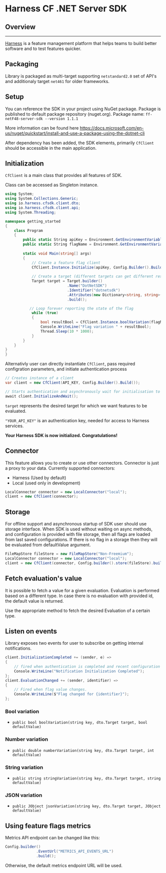 Harness CF .NET Server SDK
========================

## Overview

-------------------------
[Harness](https://www.harness.io/) is a feature management platform that helps teams to build better software and to
test features quicker.

## Packaging

Library is packaged as multi-target supporting `netstandard2.0` set of API's and additionaly target `net461` for older frameworks.


## Setup

You can reference the SDK in your project using NuGet package. Package is published to default package repository (nuget.org).
Package name: `ff-netF48-server-sdk --version 1.1.1`

More information can be found here https://docs.microsoft.com/en-us/nuget/quickstart/install-and-use-a-package-using-the-dotnet-cli

After dependency has been added, the SDK elements, primarily `CfClient` should be accessible in the main application.

## Initialization

`CfClient` is a main class that provides all features of SDK.

Class can be accessed as Singleton instance.

```c#
using System;
using System.Collections.Generic;
using io.harness.cfsdk.client.dto;
using io.harness.cfsdk.client.api;
using System.Threading;

namespace getting_started
{
    class Program
    {
        public static String apiKey = Environment.GetEnvironmentVariable("FF_API_KEY");
        public static String flagName = Environment.GetEnvironmentVariable("FF_FLAG_NAME") is string v && v.Length > 0 ? v : "harnessappdemodarkmode";
        
        static void Main(string[] args)
        {
            // Create a feature flag client
            CfClient.Instance.Initialize(apiKey, Config.Builder().Build());
            
            // Create a target (different targets can get different results based on rules)
            Target target = Target.builder()
                            .Name("DotNetSDK") 
                            .Identifier("dotnetsdk")
                            .Attributes(new Dictionary<string, string>(){{"location", "emea"}})
                            .build();

           // Loop forever reporting the state of the flag
            while (true)
            {
                bool resultBool = CfClient.Instance.boolVariation(flagName, target, false);
                Console.WriteLine("Flag variation " + resultBool);
                Thread.Sleep(10 * 1000);
            }
        }
    }
}
}
```

Alternativly user can directly instantiate `CfClient`, pass required configration parameters, and initiate authentication process
```c#
// Creates instance of a client
var client = new CfClient(API_KEY, Config.Builder().Build());

// Starts authentication and asynchronously wait for initialisation to complete
await client.InitializeAndWait();
```


`target` represents the desired target for which we want features to be evaluated.

`"YOUR_API_KEY"` is an authentication key, needed for access to Harness services.

**Your Harness SDK is now initialized. Congratulations!**

## Connector

This feature allows you to create or use other connectors.
Connector is just a proxy to your data. Currently supported connectors:
* Harness (Used by default)
* Local (used only in development)

```c#
LocalConnector connector = new LocalConnector("local");
client = new CfClient(connector);
```

## Storage

For offline support and asynchronous startup of SDK user should use storage interface.
When SDK is used without waiting on async methods, and configuration is provided with file storage, then all flags are loaded from last saved configurations.
If there is no flag in a storage then they will be evaluated from defaultValue argument.

```c#
FileMapStore fileStore = new FileMapStore("Non-Freemium");
LocalConnector connector = new LocalConnector("local");
client = new CfClient(connector, Config.builder().store(fileStore).build());
```

## Fetch evaluation's value

It is possible to fetch a value for a given evaluation. Evaluation is performed based on a different type. In case there
is no evaluation with provided id, the default value is returned.

Use the appropriate method to fetch the desired Evaluation of a certain type.

## Listen on events

Library exposes two events for user to subscribe on getting internal notifications.

```c#
client.InitializationCompleted += (sender, e) =>
{
    // fired when authentication is completed and recent configuration is fetched from server
    Console.WriteLine("Notification Initialization Completed");
};
client.EvaluationChanged += (sender, identifier) =>
{
    // Fired when flag value changes.
    Console.WriteLine($"Flag changed for {identifier}");
};
```

### Bool variation

* `public bool boolVariation(string key, dto.Target target, bool defaultValue)`

### Number variation

* `public double numberVariation(string key, dto.Target target, int defaultValue)`

### String variation

* `public string stringVariation(string key, dto.Target target, string defaultValue)`

### JSON variation

* `public JObject jsonVariation(string key, dto.Target target, JObject defaultValue)`


## Using feature flags metrics

Metrics API endpoint can be changed like this:

```c#
Config.builder()
              .EventUrl("METRICS_API_EVENTS_URL")
              .build();
```

Otherwise, the default metrics endpoint URL will be used.


